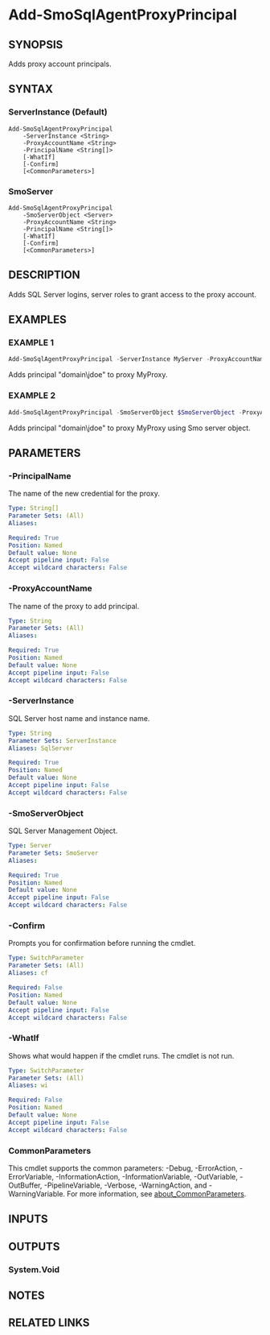 ﻿---
external help file: SQLServerAgentTools-help.xml
Module Name: SQLServerAgentTools
online version:
schema: 2.0.0
---

# Add-SmoSqlAgentProxyPrincipal

## SYNOPSIS
Adds proxy account principals.

## SYNTAX

### ServerInstance (Default)
```
Add-SmoSqlAgentProxyPrincipal
	-ServerInstance <String>
	-ProxyAccountName <String>
	-PrincipalName <String[]>
	[-WhatIf]
	[-Confirm]
	[<CommonParameters>]
```

### SmoServer
```
Add-SmoSqlAgentProxyPrincipal
	-SmoServerObject <Server>
	-ProxyAccountName <String>
	-PrincipalName <String[]>
	[-WhatIf]
	[-Confirm]
	[<CommonParameters>]
```

## DESCRIPTION
Adds SQL Server logins, server roles to grant access to the proxy account.

## EXAMPLES

### EXAMPLE 1
```powershell
Add-SmoSqlAgentProxyPrincipal -ServerInstance MyServer -ProxyAccountName MyProxy -PrincipalName 'domain\jdoe'
```

Adds principal "domain\jdoe" to proxy MyProxy.

### EXAMPLE 2
```powershell
Add-SmoSqlAgentProxyPrincipal -SmoServerObject $SmoServerObject -ProxyAccountName MyProxy -PrincipalName 'domain\jdoe'
```

Adds principal "domain\jdoe" to proxy MyProxy using Smo server object.

## PARAMETERS

### -PrincipalName
The name of the new credential for the proxy.

```yaml
Type: String[]
Parameter Sets: (All)
Aliases:

Required: True
Position: Named
Default value: None
Accept pipeline input: False
Accept wildcard characters: False
```

### -ProxyAccountName
The name of the proxy to add principal.

```yaml
Type: String
Parameter Sets: (All)
Aliases:

Required: True
Position: Named
Default value: None
Accept pipeline input: False
Accept wildcard characters: False
```

### -ServerInstance
SQL Server host name and instance name.

```yaml
Type: String
Parameter Sets: ServerInstance
Aliases: SqlServer

Required: True
Position: Named
Default value: None
Accept pipeline input: False
Accept wildcard characters: False
```

### -SmoServerObject
SQL Server Management Object.

```yaml
Type: Server
Parameter Sets: SmoServer
Aliases:

Required: True
Position: Named
Default value: None
Accept pipeline input: False
Accept wildcard characters: False
```

### -Confirm
Prompts you for confirmation before running the cmdlet.

```yaml
Type: SwitchParameter
Parameter Sets: (All)
Aliases: cf

Required: False
Position: Named
Default value: None
Accept pipeline input: False
Accept wildcard characters: False
```

### -WhatIf
Shows what would happen if the cmdlet runs.
The cmdlet is not run.

```yaml
Type: SwitchParameter
Parameter Sets: (All)
Aliases: wi

Required: False
Position: Named
Default value: None
Accept pipeline input: False
Accept wildcard characters: False
```

### CommonParameters
This cmdlet supports the common parameters: -Debug, -ErrorAction, -ErrorVariable, -InformationAction, -InformationVariable, -OutVariable, -OutBuffer, -PipelineVariable, -Verbose, -WarningAction, and -WarningVariable. For more information, see [about_CommonParameters](http://go.microsoft.com/fwlink/?LinkID=113216).

## INPUTS

## OUTPUTS

### System.Void

## NOTES

## RELATED LINKS
